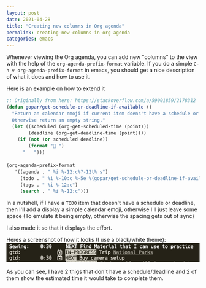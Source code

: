 ```yaml
---
layout: post
date: 2021-04-28
title: "Creating new columns in Org agenda"
permalink: creating-new-columns-in-org-agenda
categories: emacs
---
```


Whenever viewing the Org agenda, you can add new "columns" to the view with the help of the `org-agenda-prefix-format` variable.
If you do a simple `C-h v org-agenda-prefix-format` in emacs, you should get a nice description of what it does and how to use it.

Here is an example on how to extend it

```lisp
;; Originally from here: https://stackoverflow.com/a/59001859/2178312
(defun gopar/get-schedule-or-deadline-if-available ()
  "Return an calendar emoji if current item doens't have a schedule or deadline.
  Otherwise return an empty string."
  (let ((scheduled (org-get-scheduled-time (point)))
        (deadline (org-get-deadline-time (point))))
    (if (not (or scheduled deadline))
        (format " ")
      "   ")))

(org-agenda-prefix-format
   '((agenda . " %i %-12:c%?-12t% s")
     (todo . " %i %-10:c %-5e %(gopar/get-schedule-or-deadline-if-available)")
     (tags . " %i %-12:c")
     (search . " %i %-12:c")))
```

In a nutshell, if I have a `TODO` item that doesn't have a schedule or deadline, then I'll add a display a simple calendar emoji, otherwise I'll just leave some space (To emulate it being empty, otherwise the spacing gets out of sync)

I also made it so that it displays the effort.

Heres a screenshot of how it looks (I use a black/white theme):
![](/assets/images/posts/org_column.png)

As you can see, I have 2 thigs that don't have a schedule/deadline and 2 of them show the estimated time it would take to complete them.
